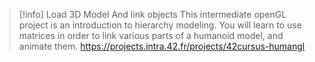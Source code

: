 > [!info] Load 3D Model And link objects
> This intermediate openGL project is an introduction to hierarchy modeling. You will learn to use matrices in order to link various parts of a humanoid model, and animate them.
> https://projects.intra.42.fr/projects/42cursus-humangl
